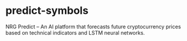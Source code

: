 # predict-symbols
NRG Predict – An AI platform that forecasts future cryptocurrency prices based on technical indicators and LSTM neural networks.
